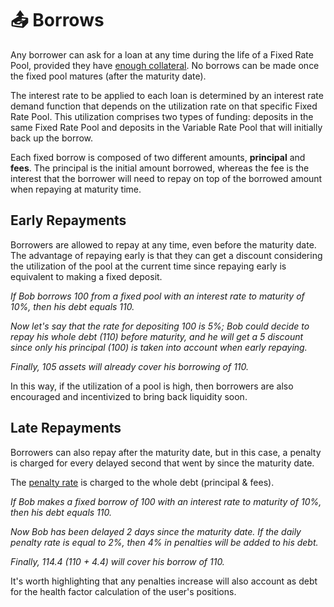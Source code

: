 # 📤 Borrows

Any borrower can ask for a loan at any time during the life of a Fixed Rate Pool, provided they have [enough collateral](../../getting-started/math-paper.md#4.1.-borrowing-assets-at-fixed-rates). No borrows can be made once the fixed pool matures (after the maturity date).

The interest rate to be applied to each loan is determined by an interest rate demand function that depends on the utilization rate on that specific Fixed Rate Pool. This utilization comprises two types of funding: deposits in the same Fixed Rate Pool and deposits in the Variable Rate Pool that will initially back up the borrow.

Each fixed borrow is composed of two different amounts, **principal** and **fees**. The principal is the initial amount borrowed, whereas the fee is the interest that the borrower will need to repay on top of the borrowed amount when repaying at maturity time.

## Early Repayments

Borrowers are allowed to repay at any time, even before the maturity date. The advantage of repaying early is that they can get a discount considering the utilization of the pool at the current time since repaying early is equivalent to making a fixed deposit.

_If Bob borrows 100 from a fixed pool with an interest rate to maturity of 10%, then his debt equals 110._

_Now let's say that the rate for depositing 100 is 5%; Bob could decide to repay his whole debt (110) before maturity, and he will get a 5 discount since only his principal (100) is taken into account when early repaying._

_Finally, 105 assets will already cover his borrowing of 110._

In this way, if the utilization of a pool is high, then borrowers are also encouraged and incentivized to bring back liquidity soon.

## Late Repayments

Borrowers can also repay after the maturity date, but in this case, a penalty is charged for every delayed second that went by since the maturity date.

The [penalty rate](../parameters.md#j.-penalty-rate) is charged to the whole debt (principal & fees).

_If Bob makes a fixed borrow of 100 with an interest rate to maturity of 10%, then his debt equals 110._

_Now Bob has been delayed 2 days since the maturity date. If the daily penalty rate is equal to 2%, then 4% in penalties will be added to his debt._

_Finally, 114.4 (110 + 4.4) will cover his borrow of 110._

It's worth highlighting that any penalties increase will also account as debt for the health factor calculation of the user's positions.
